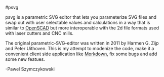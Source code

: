 #psvg

psvg is a parametric SVG editor that lets you parameterize SVG files and swap out with user selectable values and calculations in a way that is similar to [OpenSCAD](http://www.openscad.org/) but more interoperable with the 2d file formats used with laser cutters and CNC mills.

The original parametric-SVG-editor was written in 2011 by Harmen G. Zijp and Peter Uithoven. This is my attempt to modenize the code, make it a convenient client side application like [Morkdown](https://github.com/rvagg/morkdown), fix some bugs and add some new featues.

-Pawel Szymczykowski